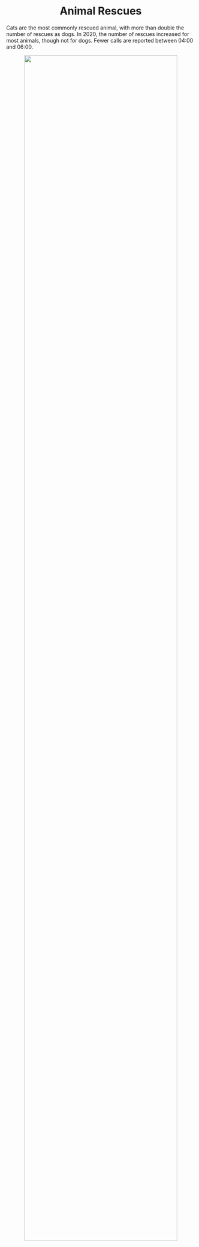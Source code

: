 <h1 align="center">
Animal Rescues </h1>

Cats are the most commonly rescued animal, with more than double the number of rescues as dogs. In 2020, the number of rescues increased for most animals, though not for dogs. Fewer calls are reported between 04:00 and 06:00.
  
<p align="center">
  <img src="https://github.com/nrennie/tidytuesday/blob/main/2021/29-06-2021/29062021.jpg?raw=true" width="90%">
</p>

